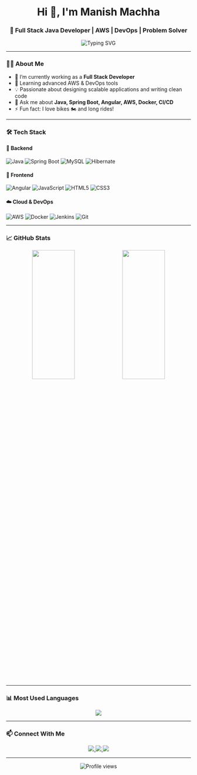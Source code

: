<h1 align="center">Hi 👋, I'm Manish Machha</h1>
<h3 align="center">🚀 Full Stack Java Developer | AWS | DevOps | Problem Solver</h3>

<p align="center">
  <img src="https://readme-typing-svg.herokuapp.com?font=Fira+Code&size=20&pause=1000&color=0BCEAF&center=true&vCenter=true&width=435&lines=Full+Stack+Java+Developer;Spring+Boot+%7C+Angular+%7C+AWS;Lifelong+Learner+%7C+Tech+Enthusiast" alt="Typing SVG" />
</p>

---

### 👨‍💻 About Me
- 🔭 I’m currently working as a **Full Stack Developer**
- 🌱 Learning advanced AWS & DevOps tools
- 💡 Passionate about designing scalable applications and writing clean code
- 💬 Ask me about **Java, Spring Boot, Angular, AWS, Docker, CI/CD**
- ⚡ Fun fact: I love bikes 🏍️ and long rides!

---

### 🛠️ Tech Stack

#### 🧠 Backend
![Java](https://img.shields.io/badge/Java-ED8B00?style=for-the-badge&logo=openjdk&logoColor=white)
![Spring Boot](https://img.shields.io/badge/SpringBoot-6DB33F?style=for-the-badge&logo=springboot&logoColor=white)
![MySQL](https://img.shields.io/badge/MySQL-005C84?style=for-the-badge&logo=mysql&logoColor=white)
![Hibernate](https://img.shields.io/badge/Hibernate-59666C?style=for-the-badge&logo=hibernate)

#### 🎨 Frontend
![Angular](https://img.shields.io/badge/Angular-DD0031?style=for-the-badge&logo=angular&logoColor=white)
![JavaScript](https://img.shields.io/badge/JavaScript-F7DF1E?style=for-the-badge&logo=javascript&logoColor=black)
![HTML5](https://img.shields.io/badge/HTML5-E34F26?style=for-the-badge&logo=html5&logoColor=white)
![CSS3](https://img.shields.io/badge/CSS3-1572B6?style=for-the-badge&logo=css3&logoColor=white)

#### ☁️ Cloud & DevOps
![AWS](https://img.shields.io/badge/AWS-232F3E?style=for-the-badge&logo=amazonaws&logoColor=white)
![Docker](https://img.shields.io/badge/Docker-2496ED?style=for-the-badge&logo=docker&logoColor=white)
![Jenkins](https://img.shields.io/badge/Jenkins-D24939?style=for-the-badge&logo=jenkins&logoColor=white)
![Git](https://img.shields.io/badge/Git-F05032?style=for-the-badge&logo=git&logoColor=white)

---

### 📈 GitHub Stats

<p align="center">
  <img width="48%" height="30%" src="https://github-readme-stats.vercel.app/api?username=manishmachha&show_icons=true&theme=radical" />
  <img width="48%" height="30%" src="https://github-readme-streak-stats.herokuapp.com/?user=manishmachha&theme=radical" />
</p>

---

### 📊 Most Used Languages

<p align="center">
  <img src="https://github-readme-stats.vercel.app/api/top-langs/?username=manishmachha&layout=donut&langs_count=4&&theme=radical" />
</p>

---

### 📫 Connect With Me

<p align="center">
  <a href="https://www.linkedin.com/in/your-linkedin" target="_blank">
    <img src="https://img.shields.io/badge/LinkedIn-blue?style=for-the-badge&logo=linkedin&logoColor=white" />
  </a>
  <a href="mailto:your.email@example.com">
    <img src="https://img.shields.io/badge/Gmail-D14836?style=for-the-badge&logo=gmail&logoColor=white" />
  </a>
  <a href="https://your-portfolio.com" target="_blank">
    <img src="https://img.shields.io/badge/Portfolio-000000?style=for-the-badge&logo=firefox&logoColor=white" />
  </a>
</p>

---

<p align="center">
  <img src="https://komarev.com/ghpvc/?username=manishmachha&style=flat-square&color=blue" alt="Profile views" />
</p>
